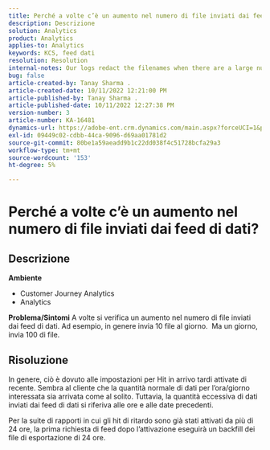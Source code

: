 ```yaml
---
title: Perché a volte c’è un aumento nel numero di file inviati dai feed di dati?
description: Descrizione
solution: Analytics
product: Analytics
applies-to: Analytics
keywords: KCS, feed dati
resolution: Resolution
internal-notes: Our logs redact the filenames when there are a large number of export files processed by data feeds, so you will see the file name in the logs "df_files" section as "REDACTED".
bug: false
article-created-by: Tanay Sharma .
article-created-date: 10/11/2022 12:21:00 PM
article-published-by: Tanay Sharma .
article-published-date: 10/11/2022 12:27:38 PM
version-number: 3
article-number: KA-16481
dynamics-url: https://adobe-ent.crm.dynamics.com/main.aspx?forceUCI=1&pagetype=entityrecord&etn=knowledgearticle&id=17c67d27-5f49-ed11-bba2-0022480868ff
exl-id: 09449c02-cdbb-44ca-9096-d69aa01781d2
source-git-commit: 80be1a59aeadd9b1c22dd038f4c51728bcfa29a3
workflow-type: tm+mt
source-wordcount: '153'
ht-degree: 5%

---
```


# Perché a volte c’è un aumento nel numero di file inviati dai feed di dati?

## Descrizione

<b>Ambiente</b>
- Customer Journey Analytics
- Analytics



<b>Problema/Sintomi</b>
A volte si verifica un aumento nel numero di file inviati dai feed di dati. Ad esempio, in genere invia 10 file al giorno.  Ma un giorno, invia 100 di file.


## Risoluzione


In genere, ciò è dovuto alle impostazioni per Hit in arrivo tardi attivate di recente. Sembra al cliente che la quantità normale di dati per l’ora/giorno interessata sia arrivata come al solito. Tuttavia, la quantità eccessiva di dati inviati dai feed di dati si riferiva alle ore e alle date precedenti.

Per la suite di rapporti in cui gli hit di ritardo sono già stati attivati da più di 24 ore, la prima richiesta di feed dopo l’attivazione eseguirà un backfill dei file di esportazione di 24 ore.
